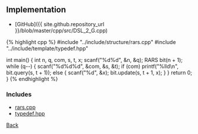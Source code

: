 ## Implementation

- [GitHub]({{ site.github.repository_url }}/blob/master/cpp/src/DSL_2_G.cpp)

{% highlight cpp %}
#include "../include/structure/rars.cpp"
#include "../include/template/typedef.hpp"

int main() {
  int n, q, com, s, t, x;
  scanf("%d%d", &n, &q);
  RARS<ll> bit(n + 1);
  while (q--) {
    scanf("%d%d%d", &com, &s, &t);
    if (com)
      printf("%lld\n", bit.query(s, t + 1));
    else {
      scanf("%d", &x);
      bit.update(s, t + 1, x);
    }
  }
  return 0;
}
{% endhighlight %}

### Includes

- [rars.cpp](../include/structure/rars)
- [typedef.hpp](../include/template/typedef)

[Back](..)
